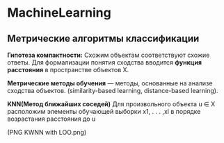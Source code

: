 # MachineLearning
## Метрические алгоритмы классификации
__Гипотеза компактности:__
Схожим объектам соответствуют схожие ответы.
Для формализации понятия сходства вводится __функция расстояния__ в
пространстве объектов X. 

__Метрические методы обучения__ — методы, основанные на анализе сходства
объектов. (similarity-based learning, distance-based learning).

__KNN(Метод ближайших соседей)__
Для произвольного объекта u ∈ X расположим элементы обучающей выборки x1, . . . ,xl в порядке возрастания расстояния до u

(PNG KWNN with LOO.png)


